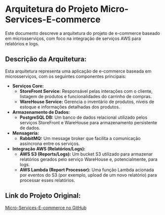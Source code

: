 # Arquitetura do Projeto Micro-Services-E-commerce

Este documento descreve a arquitetura do projeto de e-commerce baseado em microsserviços, com foco na integração de serviços AWS para relatórios e logs.

## Descrição da Arquitetura:

Esta arquitetura representa uma aplicação de e-commerce baseada em microsserviços, com os seguintes componentes principais:

*   **Serviços Core:**
    *   **StoreFront Service:** Responsável pelas interações com o cliente, listagem de produtos e funcionalidades do carrinho de compras.
    *   **WareHouse Service:** Gerencia o inventário de produtos, níveis de estoque e informações detalhadas dos produtos.
*   **Armazenamento de Dados:**
    *   **PostgreSQL DB:** Um banco de dados relacional utilizado pelos serviços StoreFront e WareHouse para armazenamento persistente de dados.
*   **Mensageria:**
    *   **RabbitMQ:** Um message broker que facilita a comunicação assíncrona entre os serviços.
*   **Integração AWS (Relatórios/Logs):**
    *   **AWS S3 (Reports/Logs):** Um bucket S3 utilizado para armazenar relatórios gerados pelo serviço WareHouse e, potencialmente, para logs.
    *   **AWS Lambda (Report Processor):** Uma função Lambda acionada por eventos do S3 (por exemplo, upload de um novo relatório) para processar esses relatórios.

## Link do Projeto Original:

[Micro-Services-E-commerce no GitHub](https://github.com/HenriqueFreire/DIO/tree/main/Bootcamps/Riachuelo%20-%20Primeiros%20Passos%20com%20Java/Micro-Services-E-commerce)
